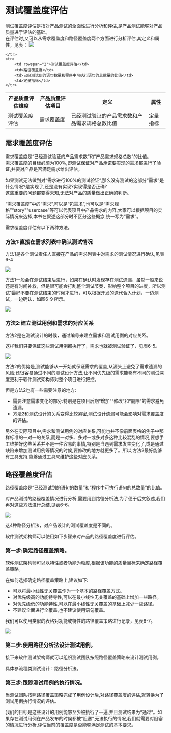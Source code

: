 # 测试覆盖度评估

测试覆盖度评估是指对产品测试的全面性进行分析和评估,是产品测试能够对产品质量进亍评估的基础。   
在评估时,又可以从需求覆盖度和路径覆盖度两个方面进行分析评估,其定义和属性，见表：
![](https://shen89s.github.io/resFiles/测试覆盖度评估的定义和属性.jpg)

<table>
	<tr>
		<th>产品质量评估维度</th>
		<th>产品质量评估项目</th>
		<th>定义</th>
		<th>属性</th>		
	</tr>
	<tr>
		<td rowspan="2">测试覆盖度评估</td>
		<td>需求覆盖度</td>
		<td>已经测试验证的产品需求数和产品需求规格总数比值</td>
		<td>定量指标</td>

	</tr>
	<tr>
		<td rowspan="2">测试覆盖度评估</td>
		<td>路径覆盖度</td>
		<td>已经测试到的语句数量和程序中可执行语句的总数量的比值</td>
		<td>定量指标</td>
	</tr>	
</table>

## 需求覆盖度评估

需求覆盖度是“已经测试验证的产品需求数”和“产品需求规格总数”的比值。   
需求覆盖度的目标必须为100%,即测试保证对产品承诺要实现的需求都进行了验证,并要对产品是否满足需求给出评估。   

如果测试无法做到对“需求进行100%的测试验证”,那么没有测试的这部分“需求”是什么情况?是实现了,还是没有实现?实现得是否正确?   
这些重要的问题都变得未知,无法对产品的质量做出正确的判断。   

“需求覆盖度”中的“需求”,可以是“包需求”,也可以是“需求规格”“story""usercase”等可以代表项目中产品需求的内容,大家可以根据项目的实际情况来选择,本书在叙述这部分时不区分这些概念,统一写为“需求”。

需求覆盖度评估有以下两种方法。

### 方法1:直接在需求列表中确认测试情况

方法1是各个测试责任人直接在产品的需求列表中对需求的测试情况进行确认,见表6-4

![](https://shen89s.github.io/resFiles/确认测试情况.jpg )

方法1一般会在测试结束后进行，如果在确认时发现存在测试遗漏，虽然一般来说还是有时间补救，但是很可能会打乱整个测试节奏，影响整个项目的进度，所以测试1最好不要在测试结束的时候才进行，可以根据开发的迭代合入计划，一边测试，一边确认，如图6-9 所示。

![](https://shen89s.github.io/resFiles/边测试边确认.jpg )

### 方法2:建立测试用例和需求的对应关系

方法2是在测试设计的时候，通过编号来建立需求和测试用例的对应关系。

这样我们只要保证这些测试用例都执行了，需求也就被测试验证了，见表6-5。

![](https://shen89s.github.io/resFiles/需求和测试用例的对应关系.jpg )

方法2的优势是,测试能够从一开始就保证需求的覆盖,从源头上避免了需求遗漏的风险;还很容易通过不同的测试设计方法,让不同优先级的需求能够有不同的测试深度更利于软件测试架构师对整个项目进行把控。

但是方法2也有一些需要注意的地方:   
- 需要注意需求变化的部分:特别是在项目后期“增加”“修改”和“删除”的需求避免遗漏。
- 方法2和测试设计的关系变得比较紧密,测试设计遗漏可能会影响对需求覆盖度的评估。

另外在实际项目中,需求和测试用例的对应关系,可能也并不像前面表格的例子中那样标准的一对一的关系,而是一对多、多对一或多对多这种比较混乱的情况,要想手工维护好这些关系并不是一件容易的事情,特别是当遇到需求发生变化了,或是通过缺陷来增加测试用例等情况的时候,要修改的地方就更多了。所以,方法2最好能够有工具支持,能够通过工具来维护这些对应关系。

## 路径覆盖度评估

路径覆盖度是“已经测试到的语句的数量”和“程序中可执行语句的总数量”的比值。

对产品测试的路径覆盖情况进行分析,需要用到路径分析法,为了便于后文叙述,我们再对这些方法进行总结,见表6-6。

![](https://shen89s.github.io/resFiles/路径分析法总结.jpg )

这4种路径分析法，对产品设计的测试覆盖度是不同的。

软件测试架构师可以使用如下步骤来对产品的路径覆盖度进行评估。

### 第一步:确定路径覆盖策略。

软件测试架构师可以以特性或者功能为粒度,根据该功能的质量目标来确定路径覆盖策略。

在如何选择确定路径覆盖策略上,建议如下:   
- 可以将最小线性无关覆盖作为一个基本的路径覆盖方式。
- 对优先级高的功能特寺性,可以在最小线性无关覆盖的基础上增加一些路径。
- 对优先级低的功能特性,可以在最小线性无关覆盖的基础上减少一些路径。
- 不建议全面进行全覆盖,也不建议使用语句覆盖。

我们可以使用类似的表格对功能或特性的路径覆盖策略进行记录，见表6-7。

![](https://shen89s.github.io/resFiles/路径覆盖策略的记录.jpg )

### 第二步:使用路径分析法设计测试用例。

接下来软件测试架构师就可以组织测试团队按照路径覆盖策略来设计测试用例。

具体参流程类测试设计：路径分析法。

### 第三步:跟踪测试用例的执行情况。

当测试团队按照路径覆盖策略完成了用例设计后,对路径覆盖度的评估,就转换为了测试用例执行情况的评估。

我们的目标是这些设计的用例能够至少被执行了一遍,并且测试结果为“通过”。如果存在测试用例在产品发布的时候都被“阻塞”,无法执行的情况,我们就需要对阻塞的情况进行分析,评估当前的覆盖度是否能够满足测试的基本要求。
